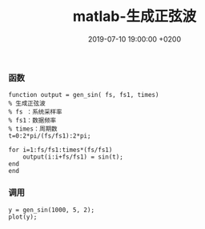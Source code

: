 ﻿---
layout: post
title:  "matlab-生成正弦波"
date:   2019-07-10 19:00:00 +0200
categories: matlab
---
### 函数
```
function output = gen_sin( fs, fs1, times)
% 生成正弦波
% fs ：系统采样率
% fs1：数据频率
% times：周期数
t=0:2*pi/(fs/fs1):2*pi;

for i=1:fs/fs1:times*(fs/fs1)
    output(i:i+fs/fs1) = sin(t);
end
end
```
### 调用
```
y = gen_sin(1000, 5, 2);
plot(y);
```
